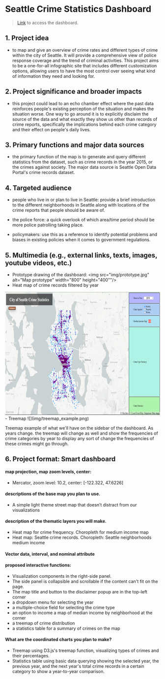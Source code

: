 # Seattle Crime Statistics Dashboard

>[Link](https://tj717.github.io/Seattle-Crime-Stats-Dashboard/) to access the dashboard.

## 1. Project idea
 - to map and give an overview of crime rates and different types of crime within the city of Seattle. It will provide a comprehensive view of police response coverage and the trend of criminal activities. This project aims to be a one-for-all infographic site that includes different customization options, allowing users to have the most control over seeing what kind of information they need and looking for. 
## 2. Project significance and broader impacts
- this project could lead to an echo chamber effect where the past data reinforces people's existing perception of the situation and makes the situation worse. One way to go around it is to explicitly disclaim the source of the data and what exactly they show us other than records of crime reports, specifically the implications behind each crime category and their effect on people's daily lives.
## 3. Primary functions and major data sources
 - the primary function of the map is to generate and query different statistics from the dataset, such as crime records in the year 2015, or the crimes against society. The major data source is Seattle Open Data Portal's crime records dataset.
## 4. Targeted audience
 - people who live in or plan to live in Seattle: provide a brief introduction to the different neighborhoods in Seattle along with locations of the crime reports that people should be aware of.

 - the police force: a quick overlook of which area/time period should be more police patrolling taking place.

 - policymakers: use this as a reference to identify potential problems and biases in existing policies when it comes to government regulations.
## 5. Multimedia (e.g., external links, texts, images, youtube videos, etc.)
 - Prototype drawing of the dashboard:
<img src="img/prototype.jpg" alt="Map prototype" width="800" height="400""/>
 - Heat map of crime records filtered by year
<img src="img/year_map.png"  width="800" height="400">
 - Treemap
![](img/treemap_example.png)

Treemap example of what we'll have on the sidebar of the dashboard. As years change. the treemap will change as well and show the frequencies of crime categories by year to display any sort of change the frequencies of these crimes might go through.

## 6. Project format: Smart dashboard
  #### map projection, map zoom levels, center:
   - Mercator, zoom level: 10.2, center: [-122.322, 47.6226]
  #### descriptions of the base map you plan to use.
   - A simple light theme street map that doesn’t distract from our visualizations
  #### description of the thematic layers you will make.
   - Heat map for crime frequency. Choropleth for medium income map
   - Heat map: Seattle crime records. Choropleth: Seattle neighborhoods medium income
  #### Vector data, interval, and nominal attribute
  #### proposed interactive functions:
  - Visualization components in the right-side panel.
  - The side panel is collapsible and scrollable if the content can't fit on the page.
  - The map title and button to the disclaimer popup are in the top-left corner
  - a dropdown menu for selecting the year
  - a multiple-choice field for selecting the crime type
  - an option to income a map of median income by neighborhood at the corner
  - a treemap of crime distribution
  - a statistics table for a summary of crimes on the map
  #### What are the coordinated charts you plan to make?
 - Treemap using D3.js's treemap function, visualizing types of crimes and their percentages.
 - Statistics table using basic data querying showing the selected year, the previous year, and the next year's total crime records in a certain category to show a year-to-year comparison.

